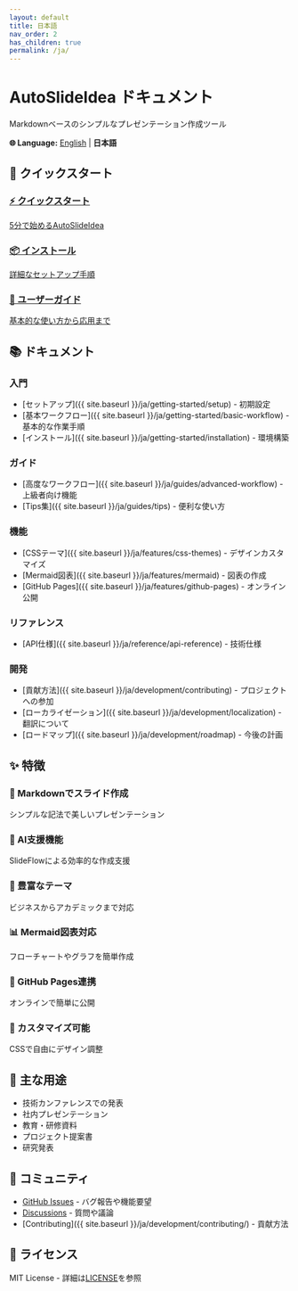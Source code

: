 ```yaml
---
layout: default
title: 日本語
nav_order: 2
has_children: true
permalink: /ja/
---
```


# AutoSlideIdea ドキュメント

Markdownベースのシンプルなプレゼンテーション作成ツール

<div class="language-banner">
  <p>
    <strong>🌐 Language:</strong> 
    <a href="{{ site.baseurl }}/">English</a> | 
    <strong>日本語</strong>
  </p>
</div>

## 🚀 クイックスタート

<div class="quick-start-cards">
  <a href="{{ site.baseurl }}/ja/quickstart/" class="card">
    <h3>⚡ クイックスタート</h3>
    <p>5分で始めるAutoSlideIdea</p>
  </a>
  
  <a href="{{ site.baseurl }}/ja/getting-started/installation" class="card">
    <h3>📦 インストール</h3>
    <p>詳細なセットアップ手順</p>
  </a>
  
  <a href="{{ site.baseurl }}/ja/user-guide/" class="card">
    <h3>📖 ユーザーガイド</h3>
    <p>基本的な使い方から応用まで</p>
  </a>
</div>

## 📚 ドキュメント

### 入門
- [セットアップ]({{ site.baseurl }}/ja/getting-started/setup) - 初期設定
- [基本ワークフロー]({{ site.baseurl }}/ja/getting-started/basic-workflow) - 基本的な作業手順
- [インストール]({{ site.baseurl }}/ja/getting-started/installation) - 環境構築

### ガイド
- [高度なワークフロー]({{ site.baseurl }}/ja/guides/advanced-workflow) - 上級者向け機能
- [Tips集]({{ site.baseurl }}/ja/guides/tips) - 便利な使い方

### 機能
- [CSSテーマ]({{ site.baseurl }}/ja/features/css-themes) - デザインカスタマイズ
- [Mermaid図表]({{ site.baseurl }}/ja/features/mermaid) - 図表の作成
- [GitHub Pages]({{ site.baseurl }}/ja/features/github-pages) - オンライン公開

### リファレンス
- [API仕様]({{ site.baseurl }}/ja/reference/api-reference) - 技術仕様

### 開発
- [貢献方法]({{ site.baseurl }}/ja/development/contributing) - プロジェクトへの参加
- [ローカライゼーション]({{ site.baseurl }}/ja/development/localization) - 翻訳について
- [ロードマップ]({{ site.baseurl }}/ja/development/roadmap) - 今後の計画

## ✨ 特徴

<div class="features-grid">
  <div class="feature-item">
    <h3>📝 Markdownでスライド作成</h3>
    <p>シンプルな記法で美しいプレゼンテーション</p>
  </div>
  
  <div class="feature-item">
    <h3>🤖 AI支援機能</h3>
    <p>SlideFlowによる効率的な作成支援</p>
  </div>
  
  <div class="feature-item">
    <h3>🎨 豊富なテーマ</h3>
    <p>ビジネスからアカデミックまで対応</p>
  </div>
  
  <div class="feature-item">
    <h3>📊 Mermaid図表対応</h3>
    <p>フローチャートやグラフを簡単作成</p>
  </div>
  
  <div class="feature-item">
    <h3>🚀 GitHub Pages連携</h3>
    <p>オンラインで簡単に公開</p>
  </div>
  
  <div class="feature-item">
    <h3>🔧 カスタマイズ可能</h3>
    <p>CSSで自由にデザイン調整</p>
  </div>
</div>

## 🎯 主な用途

- 技術カンファレンスでの発表
- 社内プレゼンテーション
- 教育・研修資料
- プロジェクト提案書
- 研究発表

## 🤝 コミュニティ

- [GitHub Issues](https://github.com/dobachi/AutoSlideIdea/issues) - バグ報告や機能要望
- [Discussions](https://github.com/dobachi/AutoSlideIdea/discussions) - 質問や議論
- [Contributing]({{ site.baseurl }}/ja/development/contributing/) - 貢献方法

## 📄 ライセンス

MIT License - 詳細は[LICENSE](https://github.com/dobachi/AutoSlideIdea/blob/main/LICENSE)を参照